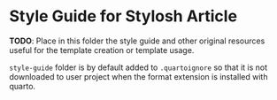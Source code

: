 # Style Guide for Stylosh Article

**TODO**: Place in this folder the style guide and other original resources useful for the template creation or template usage. 

`style-guide` folder is by default added to `.quartoignore` so that it is not downloaded to user project when the format extension is installed with quarto.

